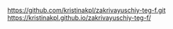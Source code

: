 https://github.com/kristinakpl/zakrivayuschiy-teg-f.git
https://kristinakpl.github.io/zakrivayuschiy-teg-f/
